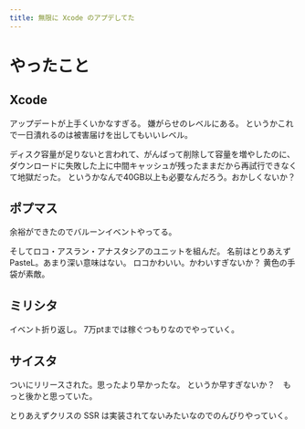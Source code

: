 ```yaml
---
title: 無限に Xcode のアプデしてた
---
```


# やったこと

## Xcode

アップデートが上手くいかなすぎる。
嫌がらせのレベルにある。
というかこれで一日潰れるのは被害届けを出してもいいレベル。

ディスク容量が足りないと言われて、がんばって削除して容量を増やしたのに、ダウンロードに失敗した上に中間キャッシュが残ったままだから再試行できなくて地獄だった。
というかなんで40GB以上も必要なんだろう。おかしくないか？

## ポプマス

余裕ができたのでバルーンイベントやってる。

そしてロコ・アスラン・アナスタシアのユニットを組んだ。
名前はとりあえず PasteL。あまり深い意味はない。
ロコかわいい。かわいすぎないか？
黄色の手袋が素敵。

## ミリシタ

イベント折り返し。
7万ptまでは稼ぐつもりなのでやっていく。

## サイスタ

ついにリリースされた。思ったより早かったな。
というか早すぎないか？　もっと後かと思っていた。

とりあえずクリスの SSR は実装されてないみたいなのでのんびりやっていく。
